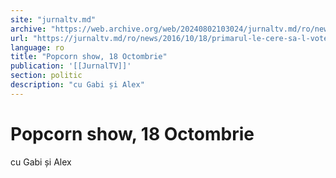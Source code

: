 ```yaml
---
site: "jurnaltv.md"
archive: "https://web.archive.org/web/20240802103024/jurnaltv.md/ro/news/2016/10/18/primarul-le-cere-sa-l-voteze-pe-lupu-10250907/"
url: "https://jurnaltv.md/ro/news/2016/10/18/primarul-le-cere-sa-l-voteze-pe-lupu-10250907/"
language: ro
title: "Popcorn show, 18 Octombrie"
publication: '[[JurnalTV]]'
section: politic
description: "cu Gabi și Alex"
---
```


# Popcorn show, 18 Octombrie

cu Gabi și Alex